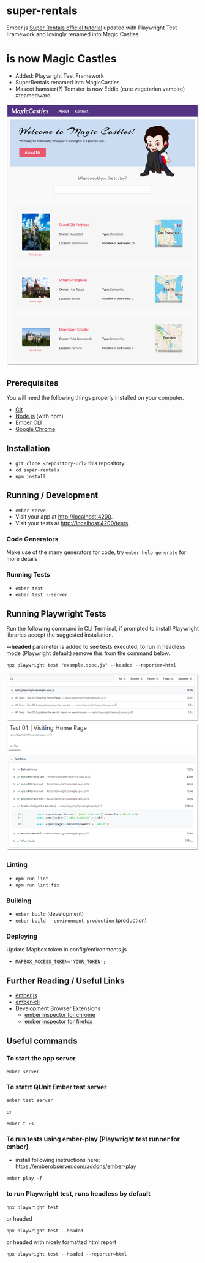 # super-rentals

Ember.js [Super Rentals official tutorial](https://guides.emberjs.com/release/tutorial/) updated with Playwright Test Framework and lovingly renamed into Magic Castles


# is now Magic Castles

* Added: Playwright Test Framework
* SuperRentals renamed into MagicCastles
* Mascot hamster(?) Tomster is now Eddie (cute vegetarian vampire) #teamedward

![Screenshot](magic-castles-screenshot-full.png)

## Prerequisites

You will need the following things properly installed on your computer.

* [Git](https://git-scm.com/)
* [Node.js](https://nodejs.org/) (with npm)
* [Ember CLI](https://cli.emberjs.com/release/)
* [Google Chrome](https://google.com/chrome/)


## Installation

* `git clone <repository-url>` this repository
* `cd super-rentals`
* `npm install`

## Running / Development

* `ember serve`
* Visit your app at [http://localhost:4200](http://localhost:4200).
* Visit your tests at [http://localhost:4200/tests](http://localhost:4200/tests).


### Code Generators

Make use of the many generators for code, try `ember help generate` for more details

### Running Tests

* `ember test`
* `ember test --server`

## Running Playwright Tests

Run the following command in CLI Terminal, if prompted to install Playwright libraries accept the suggested installation.

**--headed** parameter is added to see tests executed, to run in headless mode (Playwright default) remove this from the command below.

```
npx playwright test "example.spec.js" --headed --reporter=html
```
![Screenshot](playwright-test-report01-screenshot.png)
![Screenshot](playwright-test-report02-screenshot.png)

### Linting

* `npm run lint`
* `npm run lint:fix`

### Building

* `ember build` (development)
* `ember build --environment production` (production)

### Deploying

Update Mapbox token in config/enfironments.js

* `MAPBOX_ACCESS_TOKEN='YOUR_TOKEN';`

## Further Reading / Useful Links

* [ember.js](https://emberjs.com/)
* [ember-cli](https://cli.emberjs.com/release/)
* Development Browser Extensions
  * [ember inspector for chrome](https://chrome.google.com/webstore/detail/ember-inspector/bmdblncegkenkacieihfhpjfppoconhi)
  * [ember inspector for firefox](https://addons.mozilla.org/en-US/firefox/addon/ember-inspector/)

## Useful commands

### To start the app server
```
ember server
```
### To statrt QUnit Ember test server

```
ember test server
```
or
```
ember t -s
```

### To run tests using ember-play (Playwright test runner for ember)
- install following instructions here: https://emberobserver.com/addons/ember-play
```
ember play -f
```

### to run Playwright test, runs headless by default
```
npx playwright test
```
or headed
```
npx playwright test --headed
```
or headed with nicely formatted html report
```
npx playwright test --headed --reporter=html
```

